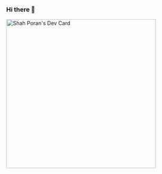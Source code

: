 ### Hi there 👋

<!--
**spporan/spporan** is a ✨ _special_ ✨ repository because its `README.md` (this file) appears on your GitHub profile.

Here are some ideas to get you started:

- 🔭 I’m currently working on ...
- 🌱 I’m currently learning ...
- 👯 I’m looking to collaborate on ...
- 🤔 I’m looking for help with ...
- 💬 Ask me about ...
- 📫 How to reach me: ...
- 😄 Pronouns: ...
- ⚡ Fun fact: ...
-->

<a href="https://app.daily.dev/spporan"><img src="https://api.daily.dev/devcards/046bcb6c9fd8485dbd300871d3c1e887.png?r=exa" width="400" alt="Shah Poran's Dev Card"/></a>

